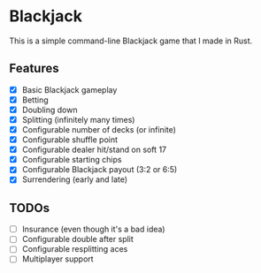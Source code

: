 # Blackjack

This is a simple command-line Blackjack game that I made in Rust.

## Features

- [x] Basic Blackjack gameplay
- [x] Betting
- [x] Doubling down
- [x] Splitting (infinitely many times)
- [x] Configurable number of decks (or infinite)
- [x] Configurable shuffle point
- [x] Configurable dealer hit/stand on soft 17
- [x] Configurable starting chips
- [x] Configurable Blackjack payout (3:2 or 6:5)
- [x] Surrendering (early and late)

## TODOs

- [ ] Insurance (even though it's a bad idea)
- [ ] Configurable double after split
- [ ] Configurable resplitting aces
- [ ] Multiplayer support
